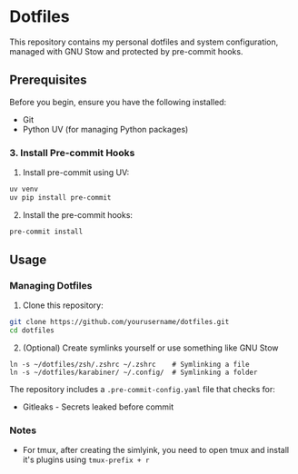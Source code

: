 # Dotfiles

This repository contains my personal dotfiles and system configuration, managed with GNU Stow and protected by pre-commit hooks.

## Prerequisites

Before you begin, ensure you have the following installed:

- Git
- Python UV (for managing Python packages)


### 3. Install Pre-commit Hooks

1. Install pre-commit using UV:

```bash
uv venv
uv pip install pre-commit
```

2. Install the pre-commit hooks:

```bash
pre-commit install
```

## Usage

### Managing Dotfiles

1. Clone this repository:

```bash
git clone https://github.com/yourusername/dotfiles.git
cd dotfiles
```

2. (Optional) Create symlinks yourself or use something like GNU Stow

```
ln -s ~/dotfiles/zsh/.zshrc ~/.zshrc    # Symlinking a file
ln -s ~/dotfiles/karabiner/ ~/.config/  # Symlinking a folder
```

The repository includes a `.pre-commit-config.yaml` file that checks for:

- Gitleaks - Secrets leaked before commit

### Notes
- For tmux, after creating the simlyink, you need to open tmux and install it's plugins using `tmux-prefix + r`
